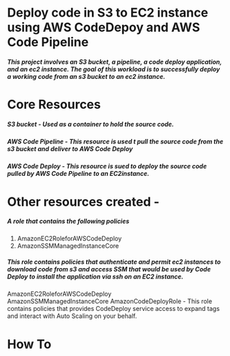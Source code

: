 # Deploy code in S3 to EC2 instance using AWS CodeDepoy and AWS Code Pipeline

##### This project involves an S3 bucket, a pipeline, a code deploy application, and an ec2 instance. The goal of this workload is to successfully deploy a working code from an s3 bucket to an ec2 instance. 

# Core Resources 
##### S3 bucket - Used as a container to hold the source code. 
##### AWS Code Pipeline - This resource is used t pull the source code from the s3 bucket and deliver to AWS Code Deploy
##### AWS Code Deploy - This resource is sued to deploy the source code pulled by AWS Code Pipeline to an EC2instance. 

# Other resources created - 

#####  A role that contains the following policies 
1. AmazonEC2RoleforAWSCodeDeploy
2. AmazonSSMManagedInstanceCore
#####  This role contains policies that authenticate and permit ec2 instances to download code from s3 and access SSM that would be used by Code Deploy to install the application via ssh on an EC2 instance. 

AmazonEC2RoleforAWSCodeDeploy		
AmazonSSMManagedInstanceCore
AmazonCodeDeployRole - This role contains policies that provides CodeDeploy service access to expand tags and interact with Auto Scaling on your behalf.


# How To


